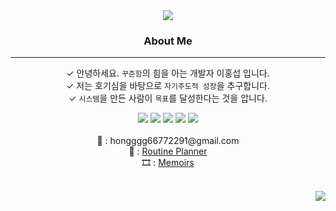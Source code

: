 
<div align=center>
	<img src="https://capsule-render.vercel.app/api?type=waving&color=auto&height=200&section=header&text=Just%20Do%20It!&fontSize=90" />	
</div>
<div align=center>
	
### About Me
	
---
 ✓ 안녕하세요. `꾸준함`의 힘을 아는 개발자 이홍섭 입니다.<br>
 ✓ 저는 호기심을 바탕으로 `자기주도적 성장`을 추구합니다.<br>
 ✓ `시스템`을 만든 사람이 `목표`를 달성한다는 것을 압니다.<br>
</div>
<div align="center">
<img src="https://img.shields.io/badge/Java-007396?style=flat&logo=Conda-Forge&logoColor=white" />
<img src="https://img.shields.io/badge/Spring-6DB33F?style=flat&logo=Spring&logoColor=white" />
<img src="https://img.shields.io/badge/Springboot-6DB33F?style=flat&logo=Spring-boot&logoColor=white" />

<img src="https://img.shields.io/badge/MySQL-4479A1?style=flat&logo=MySQL&logoColor=white" />
<img src="https://img.shields.io/badge/Hibernate-59666C?style=flat&logo=Hibernate&logoColor=white" />

<br>
<br>
<div align='center'> 📧 : hongggg66772291@gmail.com</div>
<div align='center'> 📓 : <a href="https://me2.kr/ciBBS">Routine Planner</a></div>
<div align='center'> 🎞️ : <a href="https://velog.io/@hongxeob/series/%ED%9A%8C%EA%B3%A0">Memoirs</a></div>
<br>
  
</div>
<p align="right">
<a href="https://hits.seeyoufarm.com"><img src="https://hits.seeyoufarm.com/api/count/incr/badge.svg?url=https%3A%2F%2Fgithub.com%2Fhongxeob&count_bg=%2379C83D&title_bg=%23555555&icon=&icon_color=%23E7E7E7&title=hits&edge_flat=false"/></a>                 
</p>
